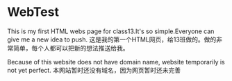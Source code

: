 # WebTest
This is my first HTML webs page for class13.It's so  simple.Everyone can give me a new idea to push.
这是我的第一个HTML网页，给13班做的。做的非常简单，每个人都可以把新的想法推送给我。

Because of this website does not have domain name, website temporarily is not yet perfect.
本网站暂时还没有域名，因为网页暂时还未完善
